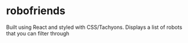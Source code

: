 # robofriends

Built using React and styled with CSS/Tachyons. Displays a list of robots that you can filter through

